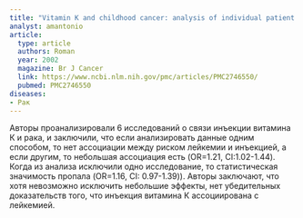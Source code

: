```yaml
---
title: "Vitamin K and childhood cancer: analysis of individual patient data from six case-control studies"
analyst: amantonio
article:
  type: article
  authors: Roman
  year: 2002
  magazine: Br J Cancer
  link: https://www.ncbi.nlm.nih.gov/pmc/articles/PMC2746550/
  pubmed: PMC2746550
diseases:
- Рак
---
```


Авторы проанализировали 6 исследований о связи инъекции витамина К и рака, и заключили, что если анализировать данные одним способом, то нет ассоциации между риском лейкемии и инъекцией, а если другим, то небольшая ассоциация есть (OR=1.21, CI:1.02-1.44). Когда из анализа исключили одно исследование, то статистическая значимость пропала (OR=1.16, CI: 0.97-1.39)).
Авторы заключают, что хотя невозможно исключить небольшие эффекты, нет убедительных доказательств того, что инъекция витамина К ассоциирована с лейкемией.
